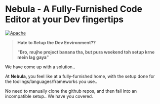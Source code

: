 # Nebula - A Fully-Furnished Code Editor at your Dev fingertips

[![Apache](https://img.shields.io/badge/license-Apache-blue.svg)](https://github.com/gouravkhator/nebula/blob/main/LICENSE.md)

> **Hate to Setup the Dev Environment??**
>
> **"Bro, mujhe project banana tha, but pura weekend toh setup krne mein lag gaya"**

We have come up with a solution..

At **Nebula**, you feel like at a fully-furnished home, with the setup done for the toolings/languages/frameworks you use..

No need to manually clone the github repos, and then fall into an incompatible setup.. We have you covered.
